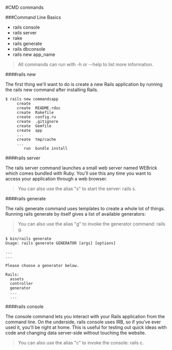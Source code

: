 #CMD commands

###Command Line Basics

* rails console
* rails server
* rake
* rails generate
* rails dbconsole
* rails new app_name

[Detailed description]: http://guides.rubyonrails.org/command_line.html


> All commands can run with -h or --help to list more information.

####rails new

The first thing we'll want to do is create a new Rails application by running the rails new command after installing Rails.

```
$ rails new commandsapp
     create
     create  README.rdoc
     create  Rakefile
     create  config.ru
     create  .gitignore
     create  Gemfile
     create  app
     ...
     create  tmp/cache
     ...
        run  bundle install
```

####rails server

The rails server command launches a small web server named WEBrick which comes bundled with Ruby. You'll use this any time you want to access your application through a web browser.

> You can also use the alias "s" to start the server: rails s.

####rails generate

The rails generate command uses templates to create a whole lot of things. Running rails generate by itself gives a list of available generators:

> You can also use the alias "g" to invoke the generator command: rails g.

```
$ bin/rails generate
Usage: rails generate GENERATOR [args] [options]
 
...
...
 
Please choose a generator below.
 
Rails:
  assets
  controller
  generator
  ...
  ...
```

####rails console

The console command lets you interact with your Rails application from the command line. On the underside, rails console uses IRB, so if you've ever used it, you'll be right at home. This is useful for testing out quick ideas with code and changing data server-side without touching the website.

> You can also use the alias "c" to invoke the console: rails c.

